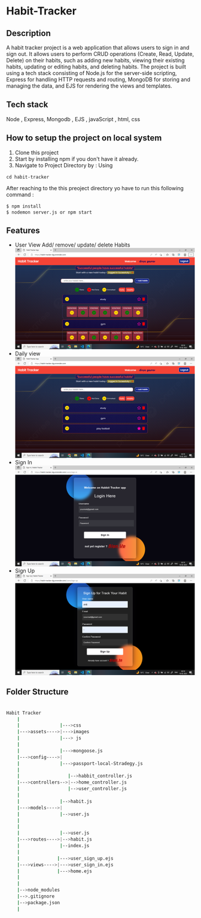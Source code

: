 # Habit-Tracker
## Description 
  A habit tracker project is a web application that allows users to sign in and sign out. It allows users to perform CRUD operations (Create, Read, Update, Delete) on their habits, such as adding new habits, viewing their existing habits, updating or editing habits, and deleting habits. The project is built using a tech stack consisting of Node.js for the server-side scripting, Express for handling HTTP requests and routing, MongoDB for storing and managing the data, and EJS for rendering the views and templates.
  
## Tech stack
  Node , Express, Mongodb , EJS , javaScript , html, css
  
## How to setup the project on local system
  1. Clone this project
  2. Start by installing npm if you don't have it already.
  3. Navigate to Project Directory by : Using
  ```
  cd habit-tracker
  
  ```
  
  After reaching to the this preoject directory yo have to run this following command :
  ```
  $ npm install
  $ nodemon server.js or npm start
  ```

 
  ## Features
  * User View
  Add/ remove/ update/ delete Habits
  ![Alt text](https://github.com/DivyaGaurav21/habbit_tracker_nodejs/blob/master/assets/images/Screenshot%20(45).png?raw=true)
  * Daily view
  ![Test Image 4](https://github.com/DivyaGaurav21/habbit_tracker_nodejs/blob/master/assets/images/Screenshot%20(46).png?raw=true)
  * Sign In
  ![test5](https://github.com/DivyaGaurav21/habbit_tracker_nodejs/blob/master/assets/images/Screenshot%20(48).png?raw=true)
  * Sign Up
  ![test6](https://github.com/DivyaGaurav21/habbit_tracker_nodejs/blob/master/assets/images/Screenshot%20(47).png?raw=true)
 

  ## Folder Structure
```bash

Habit Tracker
    |
    |               |--->css
    |--->assets---->|--->images
    |               |---> js
    |
    |               |--->mongoose.js
    |--->config---->|
    |               |--->passport-local-Stradegy.js
    |
    |                  |-->habbit_controller.js
    |--->controllers-->|-->home_controller.js
    |                  |-->user_controller.js
    |
    |               |-->habit.js
    |--->models---->|
    |               |-->user.js
    |
    |              
    |               |-->user.js
    |--->routes---->|-->habit.js
    |               |--index.js
    |
    |              |--->user_sign_up.ejs
    |--->views---->|--->user_sign_in.ejs
    |              |--->home.ejs
    |              
    |
    |-->node_modules
    |-->.gitignore
    |-->package.json
    |
```  
